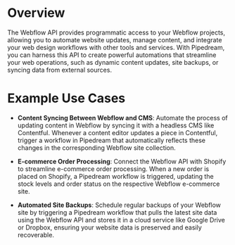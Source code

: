 # Overview

The Webflow API provides programmatic access to your Webflow projects, allowing you to automate website updates, manage content, and integrate your web design workflows with other tools and services. With Pipedream, you can harness this API to create powerful automations that streamline your web operations, such as dynamic content updates, site backups, or syncing data from external sources.

# Example Use Cases

- **Content Syncing Between Webflow and CMS**: Automate the process of updating content in Webflow by syncing it with a headless CMS like Contentful. Whenever a content editor updates a piece in Contentful, trigger a workflow in Pipedream that automatically reflects these changes in the corresponding Webflow site collection.

- **E-commerce Order Processing**: Connect the Webflow API with Shopify to streamline e-commerce order processing. When a new order is placed on Shopify, a Pipedream workflow is triggered, updating the stock levels and order status on the respective Webflow e-commerce site.

- **Automated Site Backups**: Schedule regular backups of your Webflow site by triggering a Pipedream workflow that pulls the latest site data using the Webflow API and stores it in a cloud service like Google Drive or Dropbox, ensuring your website data is preserved and easily recoverable.
